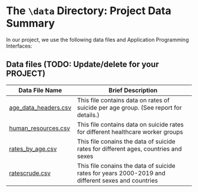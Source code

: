 # The `\data` Directory: Project Data Summary 

In our project, we use the following data files and Application Programming Interfaces:

## Data files (TODO: Update/delete for your PROJECT)
|Data File Name | Brief Description|
|---------------| -----------------|
|[age_data_headers.csv](./age_data_headers.csv) | This file contains data on rates of suicide per age group. (See report for details.)
|[human_resources.csv](./human_resources.csv) | This file contains data on suicide rates for different healthcare worker groups
|[rates_by_age.csv](./rates_by_age.csv) | This file conains the data of suicide rates for different ages, countries and sexes
|[ratescrude.csv](./ratescrude.csv) | This file conains the data of suicide rates for years 2000-2019 and different sexes and countries



